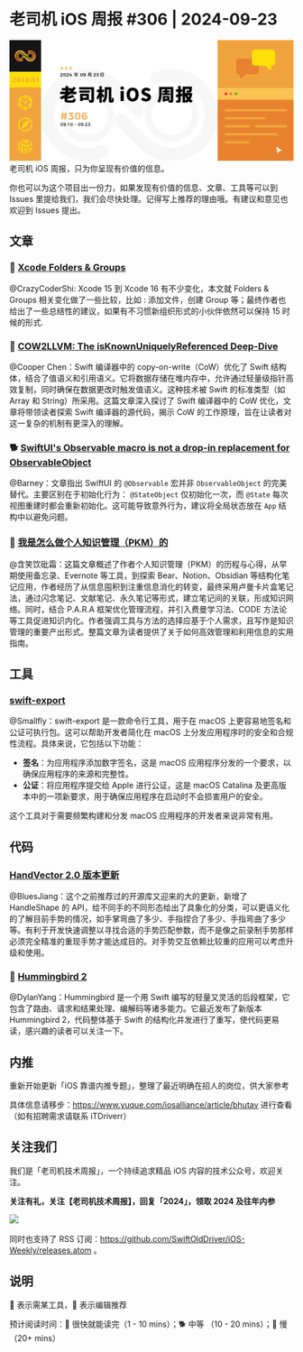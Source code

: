 # 老司机 iOS 周报 #306 | 2024-09-23

![ios-weekly](https://github.com/SwiftOldDriver/iOS-Weekly/blob/master/assets/weekly-header/306.jpg?raw=true)
老司机 iOS 周报，只为你呈现有价值的信息。

你也可以为这个项目出一份力，如果发现有价值的信息、文章、工具等可以到 Issues 里提给我们，我们会尽快处理。记得写上推荐的理由哦。有建议和意见也欢迎到 Issues 提出。

## 文章

### 🐢 [Xcode Folders & Groups](https://troz.net/post/2024/xcode_folders_groups/)

@CrazyCoderShi: Xcode 15 到 Xcode 16 有不少变化，本文就 Folders & Groups 相关变化做了一些比较，比如 : 添加文件，创建 Group 等；最终作者也给出了一些总结性的建议，如果有不习惯新组织形式的小伙伴依然可以保持 15 时候的形式.

### 🐢 [COW2LLVM: The isKnownUniquelyReferenced Deep-Dive](https://jacobbartlett.substack.com/p/cow2llvm-the-isknownuniquelyreferenced)

@Cooper Chen：Swift 编译器中的 copy-on-write（CoW）优化了 Swift 结构体，结合了值语义和引用语义。它将数据存储在堆内存中，允许通过轻量级指针高效复制，同时确保在数据更改时触发值语义。这种技术被 Swift 的标准类型（如 Array 和 String）所采用。这篇文章深入探讨了 Swift 编译器中的 CoW 优化，文章将带领读者探索 Swift 编译器的源代码，揭示 CoW 的工作原理，旨在让读者对这一复杂的机制有更深入的理解。

### 🐕 [SwiftUI's Observable macro is not a drop-in replacement for ObservableObject](https://www.jessesquires.com/blog/2024/09/09/swift-observable-macro/)

@Barney：文章指出 SwiftUI 的 `@Observable` 宏并非 `ObservableObject` 的完美替代。主要区别在于初始化行为： `@StateObject` 仅初始化一次，而 `@State` 每次视图重建时都会重新初始化。这可能导致意外行为，建议将全局状态放在 `App` 结构中以避免问题。

### 🐢 [我是怎么做个人知识管理（PKM）的](https://starming.com/2024/09/12/my-pkm/)

@含笑饮砒霜：这篇文章概述了作者个人知识管理（PKM）的历程与心得，从早期使用备忘录、Evernote 等工具，到探索 Bear、Notion、Obsidian 等结构化笔记应用，作者经历了从信息囤积到注重信息消化的转变，最终采用卢曼卡片盒笔记法，通过闪念笔记、文献笔记、永久笔记等形式，建立笔记间的关联，形成知识网络。同时，结合 P.A.R.A 框架优化管理流程，并引入费曼学习法、CODE 方法论等工具促进知识内化。作者强调工具与方法的选择应基于个人需求，且写作是知识管理的重要产出形式。整篇文章为读者提供了关于如何高效管理和利用信息的实用指南。

## 工具

### [swift-export](https://swiftpackageindex.com/franklefebvre/swift-export)

@Smallfly：swift-export 是一款命令行工具，用于在 macOS 上更容易地签名和公证可执行包。这可以帮助开发者简化在 macOS 上分发应用程序时的安全和合规性流程。具体来说，它包括以下功能：

- **签名**：为应用程序添加数字签名，这是 macOS 应用程序分发的一个要求，以确保应用程序的来源和完整性。
- **公证**：将应用程序提交给 Apple 进行公证，这是 macOS Catalina 及更高版本中的一项新要求，用于确保应用程序在启动时不会损害用户的安全。

这个工具对于需要频繁构建和分发 macOS 应用程序的开发者来说非常有用。

## 代码

### [HandVector 2.0 版本更新](https://juejin.cn/post/7408086889591390262)

@BluesJiang：这个之前推荐过的开源库又迎来的大的更新，新增了 HandleShape 的 API，给不同手的不同形态给出了具象化的分类，可以更语义化的了解目前手势的情况，如手掌弯曲了多少、手指捏合了多少、手指弯曲了多少等。有利于开发快速调整以寻找合适的手势匹配参数，而不是像之前录制手势那样必须完全精准的重现手势才能达成目的。对手势交互依赖比较重的应用可以考虑升级和使用。

### 🐎 [Hummingbird 2](https://forums.swift.org/t/hummingbird-2/74535)

@DylanYang：Hummingbird 是一个用 Swift 编写的轻量又灵活的后段框架，它包含了路由、请求和结果处理、编解码等诸多能力。它最近发布了新版本 Hummingbird 2，代码整体基于 Swift 的结构化并发进行了重写，使代码更易读，感兴趣的读者可以关注一下。

## 内推

重新开始更新「iOS 靠谱内推专题」，整理了最近明确在招人的岗位，供大家参考

具体信息请移步：https://www.yuque.com/iosalliance/article/bhutav 进行查看（如有招聘需求请联系 iTDriverr）

## 关注我们

我们是「老司机技术周报」，一个持续追求精品 iOS 内容的技术公众号，欢迎关注。

**关注有礼，关注【老司机技术周报】，回复「2024」，领取 2024 及往年内参**

![](https://github.com/SwiftOldDriver/iOS-Weekly/blob/master/assets/qrcode_for_wechat.jpg?raw=true)

同时也支持了 RSS 订阅：https://github.com/SwiftOldDriver/iOS-Weekly/releases.atom 。

## 说明

🚧 表示需某工具，🌟 表示编辑推荐

预计阅读时间：🐎 很快就能读完（1 - 10 mins）；🐕 中等 （10 - 20 mins）；🐢 慢（20+ mins）
